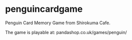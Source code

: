 penguincardgame
===============

Penguin Card Memory Game from Shirokuma Cafe.

The game is playable at: pandashop.co.uk/games/penguin/
